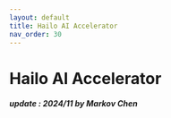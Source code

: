 ```yaml
---
layout: default
title: Hailo AI Accelerator
nav_order: 30
---
```


# Hailo AI Accelerator
##### update : 2024/11 by Markov Chen